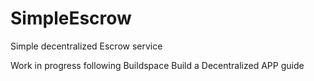 # SimpleEscrow
Simple decentralized Escrow service


Work in progress following Buildspace Build a Decentralized APP guide

